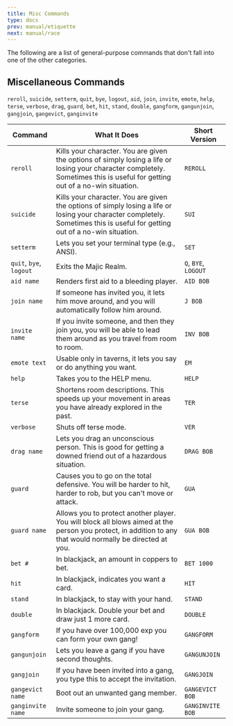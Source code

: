 ```yaml
---
title: Misc Commands
type: docs
prev: manual/etiquette
next: manual/race
---
```


The following are a list of general-purpose commands that don't fall into one of the other categories.

## Miscellaneous Commands

`reroll`, `suicide`, `setterm`, `quit`, `bye`, `logout`, `aid`, `join`, `invite`, `emote`, `help`, `terse`, `verbose`, `drag`, `guard`, `bet`, `hit`, `stand`, `double`, `gangform`, `gangunjoin`, `gangjoin`, `gangevict`, `ganginvite`

| Command          | What It Does                                                                                                                                                                               | Short Version   |
|------------------|-------------------------------------------------------------------------------------------------------------------------------------------------------------------------------------------|-----------------|
| `reroll`         | Kills your character. You are given the options of simply losing a life or losing your character completely. Sometimes this is useful for getting out of a no-win situation.               | `REROLL`        |
| `suicide`        | Kills your character. You are given the options of simply losing a life or losing your character completely. Sometimes this is useful for getting out of a no-win situation.               | `SUI`           |
| `setterm`        | Lets you set your terminal type (e.g., ANSI).                                                                                                                                              | `SET`           |
| `quit`, `bye`, `logout` | Exits the Majic Realm.                                                                                                                                                | `Q`, `BYE`, `LOGOUT` |
| `aid name`       | Renders first aid to a bleeding player.                                                                                                                                                   | `AID BOB`       |
| `join name`      | If someone has invited you, it lets him move around, and you will automatically follow him around.                                                                                        | `J BOB`         |
| `invite name`    | If you invite someone, and then they join you, you will be able to lead them around as you travel from room to room.                                                                     | `INV BOB`       |
| `emote text`     | Usable only in taverns, it lets you say or do anything you want.                                                                                                                          | `EM`            |
| `help`           | Takes you to the HELP menu.                                                                                                                                                               | `HELP`          |
| `terse`          | Shortens room descriptions. This speeds up your movement in areas you have already explored in the past.                                                                                  | `TER`           |
| `verbose`        | Shuts off terse mode.                                                                                                                                                                     | `VER`           |
| `drag name`      | Lets you drag an unconscious person. This is good for getting a downed friend out of a hazardous situation.                                                                               | `DRAG BOB`      |
| `guard`          | Causes you to go on the total defensive. You will be harder to hit, harder to rob, but you can't move or attack.                                                                           | `GUA`           |
| `guard name`     | Allows you to protect another player. You will block all blows aimed at the person you protect, in addition to any that would normally be directed at you.                                | `GUA BOB`       |
| `bet #`          | In blackjack, an amount in coppers to bet.                                                                                                                                                 | `BET 1000`      |
| `hit`            | In blackjack, indicates you want a card.                                                                                                                                                   | `HIT`           |
| `stand`          | In blackjack, to stay with your hand.                                                                                                                                                     | `STAND`         |
| `double`         | In blackjack. Double your bet and draw just 1 more card.                                                                                                                                  | `DOUBLE`        |
| `gangform`       | If you have over 100,000 exp you can form your own gang!                                                                                                                                  | `GANGFORM`      |
| `gangunjoin`     | Lets you leave a gang if you have second thoughts.                                                                                                                                        | `GANGUNJOIN`    |
| `gangjoin`       | If you have been invited into a gang, you type this to accept the invitation.                                                                                                             | `GANGJOIN`      |
| `gangevict name` | Boot out an unwanted gang member.                                                                                                                                                         | `GANGEVICT BOB` |
| `ganginvite name`| Invite someone to join your gang.                                                                                                                                                         | `GANGINVITE BOB`|
